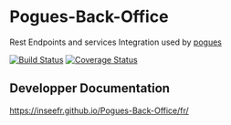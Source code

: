 # Pogues-Back-Office

Rest Endpoints and services Integration used by [pogues](https://github.com/InseeFr/Pogues)

[![Build Status](https://travis-ci.org/Zenika/Pogues-Back-Office.svg?branch=master)](https://travis-ci.org/Zenika/Pogues-Back-Office)
[![Coverage Status](https://coveralls.io/repos/github/Zenika/Pogues-Back-Office/badge.svg?branch=zenika-dev)](https://coveralls.io/github/Zenika/Pogues-Back-Office?branch=zenika-dev)

## Developper Documentation

https://inseefr.github.io/Pogues-Back-Office/fr/